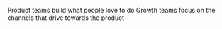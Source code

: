 Product teams build what people love to do
Growth teams focus on the channels that drive towards the product